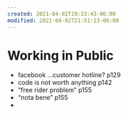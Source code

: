 ```yaml
---
created: 2021-04-02T19:13:43-06:00
modified: 2021-04-02T21:51:13-06:00
---
```


# Working in Public

- facebook ...customer hotline? p129
- code is not worth anything p142
- “free rider problem” p155
- “nota bene” p155
-